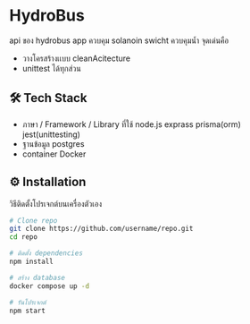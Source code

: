 # HydroBus
   api ของ hydrobus app ควบคุม solanoin swicht ควบคุมนํ้า
   จุดเด่นคือ 
   - วางโครสร้างเเบบ cleanAcitecture
   - unittest ได้ทุกส่วน
     
      

## 🛠️ Tech Stack
- ภาษา / Framework / Library ที่ใช้
  node.js
  exprass
  prisma(orm)
  jest(unittesting)
- ฐานข้อมูล
  postgres 
- container
  Docker 

## ⚙️ Installation
วิธีติดตั้งโปรเจกต์บนเครื่องตัวเอง

```bash
# Clone repo
git clone https://github.com/username/repo.git
cd repo

# ติดตั้ง dependencies
npm install

# สร้าง database
docker compose up -d

# รันโปรเจกต์
npm start
